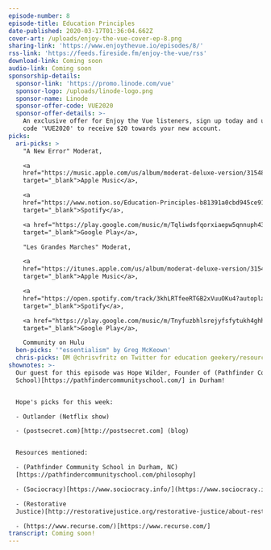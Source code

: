 ```yaml
---
episode-number: 8
episode-title: Education Principles
date-published: 2020-03-17T01:36:04.662Z
cover-art: /uploads/enjoy-the-vue-cover-ep-8.png
sharing-link: 'https://www.enjoythevue.io/episodes/8/'
rss-link: 'https://feeds.fireside.fm/enjoy-the-vue/rss'
download-link: Coming soon
audio-link: Coming soon
sponsorship-details:
  sponsor-link: 'https://promo.linode.com/vue'
  sponsor-logo: /uploads/linode-logo.png
  sponsor-name: Linode
  sponsor-offer-code: VUE2020
  sponsor-offer-details: >-
    An exclusive offer for Enjoy the Vue listeners, sign up today and use promo
    code 'VUE2020' to receive $20 towards your new account.
picks:
  ari-picks: >
    "A New Error" Moderat,

    <a
    href="https://music.apple.com/us/album/moderat-deluxe-version/315489205?i=315489351&ign-gact=3&ls=1"
    target="_blank">Apple Music</a>,

    <a
    href="https://www.notion.so/Education-Principles-b81391a0cbd945ce9177109c7ce699de#2a41125a9cc24d29a463ffd527b2dd3a"
    target="_blank">Spotify</a>,

    <a href="https://play.google.com/music/m/Tqliwdsfqorxiaepw5qnnuph434?play=1"
    target="_blank">Google Play</a>,

    "Les Grandes Marches" Moderat,

    <a
    href="https://itunes.apple.com/us/album/moderat-deluxe-version/315489205?i=315489437&ign-gact=3&ls=1"
    target="_blank">Apple Music</a>,

    <a
    href="https://open.spotify.com/track/3khLRTfeeRTGB2xVuuOKu4?autoplay=true&v=T"
    target="_blank">Spotify</a>,

    <a href="https://play.google.com/music/m/Tnyfuzbhlsrejyfsfytukh4ghha?play=1"
    target="_blank">Google Play</a>,

    Community on Hulu
  ben-picks: '"essentialism" by Greg McKeown'
  chris-picks: DM @chrisvfritz on Twitter for education geekery/resources/etc
shownotes: >-
  Our guest for this episode was Hope Wilder, Founder of (Pathfinder Community
  School)[https://pathfindercommunityschool.com/] in Durham!


  Hope's picks for this week:

  - Outlander (Netflix show)

  - (postsecret.com)[http://postsecret.com] (blog)


  Resources mentioned:

  - (Pathfinder Community School in Durham, NC)
  [https://pathfindercommunityschool.com/philosophy]

  - (Sociocracy)[https://www.sociocracy.info/](https://www.sociocracy.info/]

  - (Restorative
  Justice)[http://restorativejustice.org/restorative-justice/about-restorative-justice/]

  - (https://www.recurse.com/)[https://www.recurse.com/]
transcript: Coming soon!
---
```


